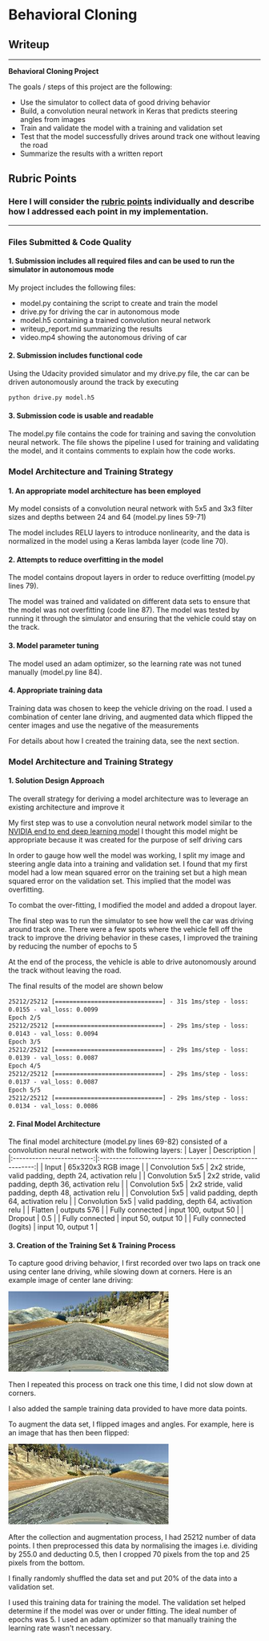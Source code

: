 # **Behavioral Cloning** 

## Writeup

---

**Behavioral Cloning Project**

The goals / steps of this project are the following:
* Use the simulator to collect data of good driving behavior
* Build, a convolution neural network in Keras that predicts steering angles from images
* Train and validate the model with a training and validation set
* Test that the model successfully drives around track one without leaving the road
* Summarize the results with a written report


[//]: # (Image References)

[image1]: ./images/center_image1.jpg "Center Image"
[image2]: ./images/center_image2.jpg "Flipped Image"

## Rubric Points
### Here I will consider the [rubric points](https://review.udacity.com/#!/rubrics/432/view) individually and describe how I addressed each point in my implementation.  

---
### Files Submitted & Code Quality

#### 1. Submission includes all required files and can be used to run the simulator in autonomous mode

My project includes the following files:
* model.py containing the script to create and train the model
* drive.py for driving the car in autonomous mode
* model.h5 containing a trained convolution neural network 
* writeup_report.md summarizing the results
* video.mp4 showing the autonomous driving of car

#### 2. Submission includes functional code
Using the Udacity provided simulator and my drive.py file, the car can be driven autonomously around the track by executing 
```sh
python drive.py model.h5
```

#### 3. Submission code is usable and readable

The model.py file contains the code for training and saving the convolution neural network. The file shows the pipeline I used for training and validating the model, and it contains comments to explain how the code works.

### Model Architecture and Training Strategy

#### 1. An appropriate model architecture has been employed

My model consists of a convolution neural network with 5x5 and 3x3 filter sizes and depths between 24 and 64 (model.py lines 59-71) 

The model includes RELU layers to introduce nonlinearity, and the data is normalized in the model using a Keras lambda layer (code line 70). 

#### 2. Attempts to reduce overfitting in the model

The model contains dropout layers in order to reduce overfitting (model.py lines 79). 

The model was trained and validated on different data sets to ensure that the model was not overfitting (code line 87). The model was tested by running it through the simulator and ensuring that the vehicle could stay on the track.

#### 3. Model parameter tuning

The model used an adam optimizer, so the learning rate was not tuned manually (model.py line 84).

#### 4. Appropriate training data

Training data was chosen to keep the vehicle driving on the road. I used a combination of center lane driving, and augmented data which flipped the center images and use the negative of the measurements 

For details about how I created the training data, see the next section. 

### Model Architecture and Training Strategy

#### 1. Solution Design Approach

The overall strategy for deriving a model architecture was to leverage an existing architecture and improve it

My first step was to use a convolution neural network model similar to the [NVIDIA end to end deep learning model](https://devblogs.nvidia.com/deep-learning-self-driving-cars/) I thought this model might be appropriate because it was created for the purpose of self driving cars

In order to gauge how well the model was working, I split my image and steering angle data into a training and validation set. I found that my first model had a low mean squared error on the training set but a high mean squared error on the validation set. This implied that the model was overfitting. 

To combat the over-fitting, I modified the model and added a dropout layer.

The final step was to run the simulator to see how well the car was driving around track one. There were a few spots where the vehicle fell off the track to improve the driving behavior in these cases, I improved the training by reducing the number of epochs to 5

At the end of the process, the vehicle is able to drive autonomously around the track without leaving the road.

The final results of the model are shown below

```
25212/25212 [==============================] - 31s 1ms/step - loss: 0.0155 - val_loss: 0.0099
Epoch 2/5
25212/25212 [==============================] - 29s 1ms/step - loss: 0.0143 - val_loss: 0.0094
Epoch 3/5
25212/25212 [==============================] - 29s 1ms/step - loss: 0.0139 - val_loss: 0.0087
Epoch 4/5
25212/25212 [==============================] - 29s 1ms/step - loss: 0.0137 - val_loss: 0.0087
Epoch 5/5
25212/25212 [==============================] - 29s 1ms/step - loss: 0.0134 - val_loss: 0.0086
```

#### 2. Final Model Architecture

The final model architecture (model.py lines 69-82) consisted of a convolution neural network with the following layers:
| Layer         		    |     Description	        				                | 
|:-------------------------:|:---------------------------------------------------------:| 
| Input         		    | 65x320x3 RGB image   					                    | 
| Convolution 5x5     	    | 2x2 stride, valid padding, depth 24, activation relu      |
| Convolution 5x5     	    | 2x2 stride, valid padding, depth 36, activation relu      |
| Convolution 5x5     	    | 2x2 stride, valid padding, depth 48, activation relu      |
| Convolution 5x5     	    | valid padding, depth 64, activation relu                  |
| Convolution 5x5     	    | valid padding, depth 64, activation relu                  |
| Flatten	      	        | outputs 576 				                                |
| Fully connected		    | input 100, output 50        					            |
| Dropout       		    | 0.5                       					            |
| Fully connected		    | input 50, output 10        					            |
| Fully connected (logits)	| input 10, output 1        				                |

#### 3. Creation of the Training Set & Training Process

To capture good driving behavior, I first recorded over two laps on track one using center lane driving, while slowing down at corners. Here is an example image of center lane driving:

![alt text][image1]

Then I repeated this process on track one this time, I did not slow down at corners.

I also added the sample training data provided to have more data points.

To augment the data set, I flipped images and angles. For example, here is an image that has then been flipped:

![alt text][image2]

After the collection and augmentation process, I had 25212 number of data points. I then preprocessed this data by normalising the images i.e. dividing by 255.0 and deducting 0.5, then I cropped 70 pixels from the top and 25 pixels from the bottom.

I finally randomly shuffled the data set and put 20% of the data into a validation set. 

I used this training data for training the model. The validation set helped determine if the model was over or under fitting. The ideal number of epochs was 5. I used an adam optimizer so that manually training the learning rate wasn't necessary.
